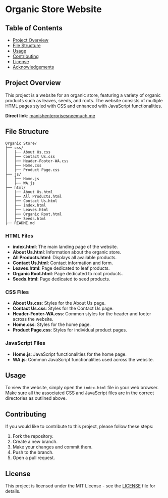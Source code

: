 # Organic Store Website

## Table of Contents
- [Project Overview](#project-overview)
- [File Structure](#file-structure)
- [Usage](#usage)
- [Contributing](#contributing)
- [License](#license)
- [Acknowledgements](#acknowledgements)

## Project Overview
This project is a website for an organic store, featuring a variety of organic products such as leaves, seeds, and roots. The website consists of multiple HTML pages styled with CSS and enhanced with JavaScript functionalities.

**Direct link**: [manishenterprisesneemuch.me](http://manishenterprisesneemuch.me)

## File Structure

```plaintext
Organic Store/
├── css/
│   ├── About Us.css
│   ├── Contact Us.css
│   ├── Header-Footer-WA.css
│   ├── Home.css
│   ├── Product Page.css
├── js/
│   ├── Home.js
│   ├── WA.js
├── html/
│   ├── About Us.html
│   ├── All Products.html
│   ├── Contact Us.html
│   ├── index.html
│   ├── Leaves.html
│   ├── Organic Root.html
│   ├── Seeds.html
├── README.md
```


### HTML Files

- **index.html**: The main landing page of the website.
- **About Us.html**: Information about the organic store.
- **All Products.html**: Displays all available products.
- **Contact Us.html**: Contact information and form.
- **Leaves.html**: Page dedicated to leaf products.
- **Organic Root.html**: Page dedicated to root products.
- **Seeds.html**: Page dedicated to seed products.

### CSS Files

- **About Us.css**: Styles for the About Us page.
- **Contact Us.css**: Styles for the Contact Us page.
- **Header-Footer-WA.css**: Common styles for the header and footer across the website.
- **Home.css**: Styles for the home page.
- **Product Page.css**: Styles for individual product pages.

### JavaScript Files

- **Home.js**: JavaScript functionalities for the home page.
- **WA.js**: Common JavaScript functionalities used across the website.

## Usage

To view the website, simply open the `index.html` file in your web browser. Make sure all the associated CSS and JavaScript files are in the correct directories as outlined above.

## Contributing

If you would like to contribute to this project, please follow these steps:

1. Fork the repository.
2. Create a new branch.
3. Make your changes and commit them.
4. Push to the branch.
5. Open a pull request.

## License

This project is licensed under the MIT License - see the [LICENSE](LICENSE) file for details.

